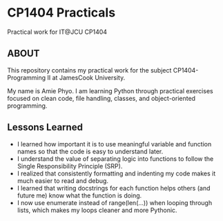 # CP1404 Practicals

Practical work for IT@JCU CP1404

## ABOUT

This repository contains my practical work for the subject CP1404-Programming II at JamesCook University.

My name is Amie Phyo. I am learning Python through practical exercises focused on clean code, file handling, classes, and object-oriented programming.

## Lessons Learned

- I learned how important it is to use meaningful variable and function names so that the code is easy to understand later.
- I understand the value of separating logic into functions to follow the Single Responsibility Principle (SRP).
- I realized that consistently formatting and indenting my code makes it much easier to read and debug.
- I learned that writing docstrings for each function helps others (and future me) know what the function is doing.
- I now use enumerate instead of range(len(...)) when looping through lists, which makes my loops cleaner and more Pythonic.